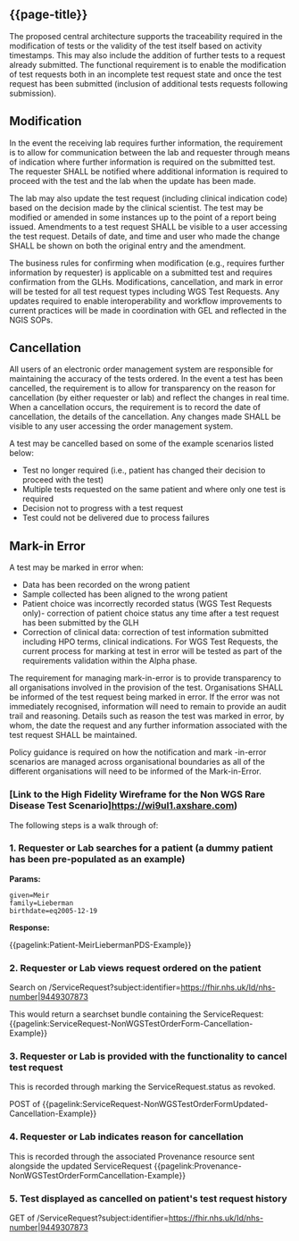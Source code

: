 ## {{page-title}}

The proposed central architecture supports the traceability required in the modification of tests or the validity of the test itself based on activity timestamps. This may also include the addition of further tests to a request already submitted. The functional requirement is to enable the modification of test requests both in an incomplete test request state and once the test request has been submitted (inclusion of additional tests requests following submission).

## Modification

In the event the receiving lab requires further information, the requirement is to allow for communication between the lab and requester through means of indication where further information is required on the submitted test. The requester SHALL be notified where additional information is required to proceed with the test and the lab when the update has been made. 

The lab may also update the test request (including clinical indication code) based on the decision made by the clinical scientist. The test may be modified or amended in some instances up to the point of a report being issued. Amendments to a test request SHALL be visible to a user accessing the test request. Details of date, and time and user who made the change SHALL be shown on both the original entry and the amendment. 

The business rules for confirming when modification (e.g., requires further information by requester) is applicable on a submitted test and requires confirmation from the GLHs. 
Modifications, cancellation, and mark in error will be tested for all test request types including WGS Test Requests. Any updates required to enable interoperability and workflow improvements to current practices will be made in coordination with GEL and reflected in the NGIS SOPs. 

## Cancellation

All users of an electronic order management system are responsible for maintaining the accuracy of the tests ordered. In the event a test has been cancelled, the requirement is to allow for transparency on  the reason for cancellation (by either requester or lab) and reflect the changes in real time. When a cancellation occurs, the requirement is to record the date of cancellation, the details of the cancellation. Any changes made SHALL be visible to any user accessing the order management system. 

A test may be cancelled based on some of the example scenarios listed below:
- Test no longer required (i.e., patient has changed their decision to proceed with the test)
- Multiple tests requested on the same patient and where only one test is required
- Decision not to progress with a test request 
- Test could not be delivered due to process failures

## Mark-in Error 

A test may be marked in error when:
- Data has been recorded on the wrong patient
- Sample collected has been aligned to the wrong patient
- Patient choice was incorrectly recorded status (WGS Test Requests only)- correction of patient choice status any time after a test request has been submitted by the GLH
- Correction of clinical data: correction of test information submitted including HPO terms, clinical indications. For WGS Test Requests, the current process for marking at test in error will be tested as part of the requirements validation within the Alpha phase. 

The requirement for managing mark-in-error is to provide transparency to all organisations involved in the provision of the test. Organisations SHALL be informed of the test request being marked in error. If the error was not immediately recognised, information will need to remain to provide an audit trail and reasoning. Details such as reason the test was marked in error, by whom, the date the request and any further information associated with the test request SHALL be maintained.  

Policy guidance is required on how the notification and mark -in-error scenarios are managed across organisational boundaries as all of the different organisations will need to be informed of the Mark-in-Error. 

### [Link to the High Fidelity Wireframe for the Non WGS Rare Disease Test Scenario]https://wi9ul1.axshare.com)

The following steps is a walk through of:

### 1. Requester or Lab searches for a patient (a dummy patient has been pre-populated as an example)

**Params:**
```
given=Meir
family=Lieberman
birthdate=eq2005-12-19
```

**Response:**

{{pagelink:Patient-MeirLiebermanPDS-Example}}

### 2. Requester or Lab views request ordered on the patient

Search on /ServiceRequest?subject:identifier=https://fhir.nhs.uk/Id/nhs-number|9449307873

This would return a searchset bundle containing the ServiceRequest: {{pagelink:ServiceRequest-NonWGSTestOrderForm-Cancellation-Example}}

### 3. Requester or Lab is provided with the functionality to cancel test request

This is recorded through marking the ServiceRequest.status as revoked.

POST of {{pagelink:ServiceRequest-NonWGSTestOrderFormUpdated-Cancellation-Example}}

### 4. Requester or Lab indicates reason for cancellation

This is recorded through the associated Provenance resource sent alongside the updated ServiceRequest {{pagelink:Provenance-NonWGSTestOrderFormCancellation-Example}}

### 5. Test displayed as cancelled on patient's test request history

GET of /ServiceRequest?subject:identifier=https://fhir.nhs.uk/Id/nhs-number|9449307873
